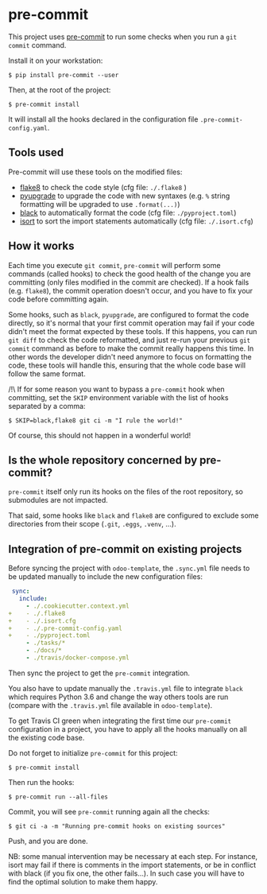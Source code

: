 # pre-commit

This project uses [pre-commit](https://pre-commit.com) to run some checks when
you run a `git commit` command.

Install it on your workstation:

    $ pip install pre-commit --user

Then, at the root of the project:

    $ pre-commit install

It will install all the hooks declared in the configuration file
`.pre-commit-config.yaml`.

## Tools used

Pre-commit will use these tools on the modified files:

* [flake8](http://flake8.pycqa.org) to check the code style (cfg file: `./.flake8` )
* [pyupgrade](https://github.com/asottile/pyupgrade) to upgrade the code with
  new syntaxes (e.g. `%` string formatting will be upgraded to use `.format(...)`)
* [black](https://black.readthedocs.io) to automatically format the code (cfg file: `./pyproject.toml`)
* [isort](https://isort.readthedocs.io) to sort the import statements automatically (cfg file: `./.isort.cfg`)

## How it works

Each time you execute `git commit`, `pre-commit` will perform some commands
(called hooks) to check the good health of the change you are committing (only
files modified in the commit are checked).
If a hook fails (e.g. `flake8`), the commit operation doesn't occur, and you
have to fix your code before committing again.

Some hooks, such as `black`, `pyupgrade`, are
configured to format the code directly, so it's normal that your first commit
operation may fail if your code didn't meet the format expected by these tools.
If this happens, you can run `git diff` to check the code reformatted, and just
re-run your previous `git commit` command as before to make the commit really
happens this time.
In other words the developer didn't need anymore to focus on formatting the
code, these tools will handle this, ensuring that the whole code base will
follow the same format.

/!\ If for some reason you want to bypass a `pre-commit` hook when committing,
set the `SKIP` environment variable with the list of hooks separated by a
comma:

    $ SKIP=black,flake8 git ci -m "I rule the world!"

Of course, this should not happen in a wonderful world!

## Is the whole repository concerned by pre-commit?

`pre-commit` itself only run its hooks on the files of the root repository, so
submodules are not impacted.

That said, some hooks like `black` and `flake8` are configured to exclude
some directories from their scope (`.git`, `.eggs`, `.venv`, ...).

## Integration of pre-commit on existing projects

Before syncing the project with `odoo-template`, the `.sync.yml` file needs to
be updated manually to include the new configuration files:

```yaml
 sync:
   include:
     - ./.cookiecutter.context.yml
+    - ./.flake8
+    - ./.isort.cfg
+    - ./.pre-commit-config.yaml
+    - ./pyproject.toml
     - ./tasks/*
     - ./docs/*
     - ./travis/docker-compose.yml
```

Then sync the project to get the `pre-commit` integration.

You also have to update manually the `.travis.yml` file to integrate
`black` which requires Python 3.6 and change the way others tools are run
(compare with the `.travis.yml` file available in `odoo-template`).

To get Travis CI green when integrating the first time our `pre-commit`
configuration in a project, you have to apply all the hooks manually on all the
existing code base.

Do not forget to initialize `pre-commit` for this project:

    $ pre-commit install

Then run the hooks:

    $ pre-commit run --all-files

Commit, you will see `pre-commit` running again all the checks:

    $ git ci -a -m "Running pre-commit hooks on existing sources"

Push, and you are done.

NB: some manual intervention may be necessary at each step. For instance, isort
may fail if there is comments in the import statements, or be in conflict
with black (if you fix one, the other fails...). In such case you will have to
find the optimal solution to make them happy.
